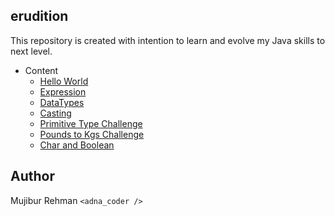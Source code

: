 erudition
--

This repository is created with intention to learn and evolve my Java skills to next level.

- Content    
    - [Hello World](https://github.com/mujib2953/erudition/tree/master/src/com/learning/Days001)
    - [Expression](https://github.com/mujib2953/erudition/tree/master/src/com/learning/Days002)
    - [DataTypes](https://github.com/mujib2953/erudition/tree/master/src/com/learning/Days003)
    - [Casting](https://github.com/mujib2953/erudition/tree/master/src/com/learning/Days004)
    - [Primitive Type Challenge](https://github.com/mujib2953/erudition/tree/master/src/com/learning/Days005)
    - [Pounds to Kgs Challenge](https://github.com/mujib2953/erudition/tree/master/src/com/learning/Days006)
    - [Char and Boolean](https://github.com/mujib2953/erudition/tree/master/src/com/learning/Days007)
    
Author
-
Mujibur Rehman `<adna_coder />` 
